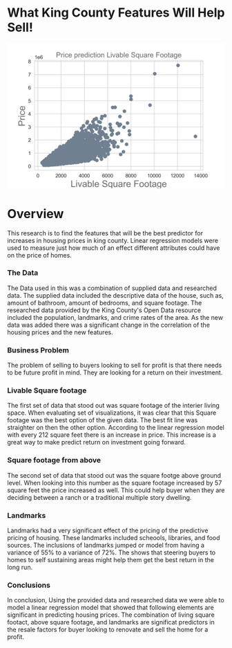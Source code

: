 # What King County Features Will Help Sell!

![liveable_chart](./notebooks/images/liveable_chart.png)


# Overview

This research is to find the features that will be the best predictor for increases in housing prices in king county. Linear regression models were used to measure just how much of an effect different attributes could have on the price of homes.

### The Data

The Data used in this was a combination of supplied data and researched data. The supplied data included the descriptive data of the house, such as, amount of bathroom, amount of bedrooms, and square footage. The researched data provided by the King County's Open Data resource included the population, landmarks, and crime rates of the area. As the new data was added there was a significant change in the correlation of the housing prices and the new features. 

### Business Problem

The problem of selling to buyers looking to sell for profit is that there needs to be future profit in mind. They are looking for a return on their investment. 

### Livable Square footage

The first set of data that stood out was square footage of the interier living space. When evaluating set of visualizations, it was clear that this Square footage was the best option of the given data. The best fit line was straighter on then the other option. According to the linear regression model with every 212 square feet there is an increase in price. This increase is a great way to make predict return on investment going forward.


### Square footage from above 

The second set of data that stood out was the square footge above ground level. When looking into this number as the square footage increased by 57 square feet the price increased as well. This could help buyer when they are deciding between a ranch or a traditional multiple story dwelling. 

### Landmarks 

Landmarks had a very significant effect of the pricing of the predictive pricing of housing. These landmarks included scheools, libraries, and food sources. The inclusions of landmarks jumped or model from having a variance of 55% to a variance of 72%. The shows that steering buyers to homes to self sustaining areas might help them get the best return in the long run.

### Conclusions

In conclusion, Using the provided data and researched data we were able to model a linear regression model that showed that following elements are significant in predicting housing prices. The combination of living square footact, above square footage, and landmarks are significat predictors in the resale factors for buyer looking to renovate and sell the home for a profit. 


